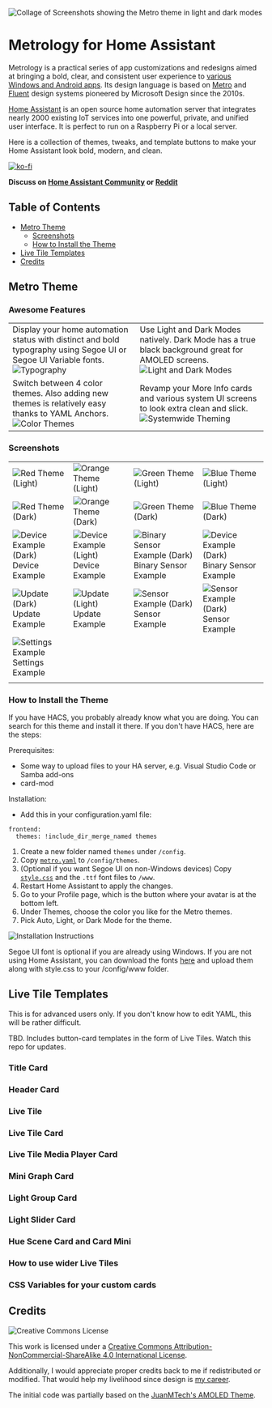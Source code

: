 ![Collage of Screenshots showing the Metro theme in light and dark modes](https://raw.githubusercontent.com/Madelena/Metrology-for-Hass/main/examples/HA%20Metrology%20-%20Metro%20Theme%20-%20Collage.png)

# Metrology for Home Assistant

Metrology is a practical series of app customizations and redesigns aimed at bringing a bold, clear, and consistent user experience to [various Windows and Android apps](https://github.com/Madelena?tab=repositories&q=Metrology). Its design language is based on [Metro](https://en.wikipedia.org/wiki/Metro_(design_language)) and [Fluent](https://www.microsoft.com/design/fluent/) design systems pioneered by Microsoft Design since the 2010s.

[Home Assistant](https://www.home-assistant.io/) is an open source home automation server that integrates nearly 2000 existing IoT services into one powerful, private, and unified user interface. It is perfect to run on a Raspberry Pi or a local server.

Here is a collection of themes, tweaks, and template buttons to make your Home Assistant look bold, modern, and clean.

[![ko-fi](https://ko-fi.com/img/githubbutton_sm.svg)](https://ko-fi.com/madelena)

**Discuss on [Home Assistant Community](https://community.home-assistant.io/t/metrology-metro-fluent-windows-themes-for-home-assistant/419530) or [Reddit](https://www.reddit.com/r/homeassistant/comments/ui1uga/theme_metrology_metro_fluent_windows_themes_for/)**

## Table of Contents

- [Metro Theme](#metro-theme)
  - [Screenshots](#screenshots)
  - [How to Install the Theme](#how-to-install-the-theme)
- [Live Tile Templates](#live-tile-templates)
- [Credits](#credits)

## Metro Theme

### Awesome Features

<table>
  <tr width="50%">
    <td>Display your home automation status with distinct and bold typography using Segoe UI or Segoe UI Variable fonts. <img alt="Typography" src="https://raw.githubusercontent.com/Madelena/Metrology-for-Hass/main/examples/Metro%20Theme%20Thumbnail%201.png"/></td>
    <td>Use Light and Dark Modes natively. Dark Mode has a true black background great for AMOLED screens. <img alt="Light and Dark Modes" src="https://raw.githubusercontent.com/Madelena/Metrology-for-Hass/main/examples/Metro%20Theme%20Thumbnail%202.png"/></td>
  </tr>
  <tr width="50%">
    <td>Switch between 4 color themes. Also adding new themes is relatively easy thanks to YAML Anchors. <img alt="Color Themes" src="https://raw.githubusercontent.com/Madelena/Metrology-for-Hass/main/examples/Metro%20Theme%20Thumbnail%203.png"/></td>
    <td>Revamp your More Info cards and various system UI screens to look extra clean and slick. <img alt="Systemwide Theming" src="https://raw.githubusercontent.com/Madelena/Metrology-for-Hass/main/examples/Metro%20Theme%20Thumbnail%204.png"/></td>
  </tr>
</table>

### Screenshots

|   |   |   |   |
|--- | --- | ---| ---|
| ![Red Theme (Light)](https://raw.githubusercontent.com/Madelena/Metrology-for-Hass/main/examples/HA%20Metrology%20-%20Color%20Themes%20-%20Red%20(Light).png) | ![Orange Theme (Light)](https://raw.githubusercontent.com/Madelena/Metrology-for-Hass/main/examples/HA%20Metrology%20-%20Color%20Themes%20-%20Orange%20(Light).png) | ![Green Theme (Light)](https://raw.githubusercontent.com/Madelena/Metrology-for-Hass/main/examples/HA%20Metrology%20-%20Color%20Themes%20-%20Green%20(Light).png) | ![Blue Theme (Light)](https://raw.githubusercontent.com/Madelena/Metrology-for-Hass/main/examples/HA%20Metrology%20-%20Color%20Themes%20-%20Blue%20(Light).png) |
| ![Red Theme (Dark)](https://raw.githubusercontent.com/Madelena/Metrology-for-Hass/main/examples/HA%20Metrology%20-%20Color%20Themes%20-%20Red%20(Dark).png) | ![Orange Theme (Dark)](https://raw.githubusercontent.com/Madelena/Metrology-for-Hass/main/examples/HA%20Metrology%20-%20Color%20Themes%20-%20Orange%20(Dark).png) | ![Green Theme (Dark)](https://raw.githubusercontent.com/Madelena/Metrology-for-Hass/main/examples/HA%20Metrology%20-%20Color%20Themes%20-%20Green%20(Dark).png) | ![Blue Theme (Dark)](https://raw.githubusercontent.com/Madelena/Metrology-for-Hass/main/examples/HA%20Metrology%20-%20Color%20Themes%20-%20Blue%20(Dark).png) |
| ![Device Example (Dark)](https://raw.githubusercontent.com/Madelena/Metrology-for-Hass/main/examples/HA%20Metrology%20-%20Device%20Example%20(Dark).png) Device Example | ![Device Example (Light)](https://raw.githubusercontent.com/Madelena/Metrology-for-Hass/main/examples/HA%20Metrology%20-%20Device%20Example%20(Light).png) Device Example | ![Binary Sensor Example (Dark)](https://raw.githubusercontent.com/Madelena/Metrology-for-Hass/main/examples/HA%20Metrology%20-%20More%20Info%20Box%20Example%20-%20Binary%20Sensor%20(Dark).png) Binary Sensor Example | ![Device Example (Dark)](https://raw.githubusercontent.com/Madelena/Metrology-for-Hass/main/examples/HA%20Metrology%20-%20More%20Info%20Box%20Example%20-%20Binary%20Sensor%20(Light).png) Binary Sensor Example | 
| ![Update (Dark)](https://raw.githubusercontent.com/Madelena/Metrology-for-Hass/main/examples/HA%20Metrology%20-%20More%20Info%20Box%20Example%20-%20Update%20(Dark).png) Update Example | ![Update (Light)](https://raw.githubusercontent.com/Madelena/Metrology-for-Hass/main/examples/HA%20Metrology%20-%20More%20Info%20Box%20Example%20-%20Update%20(Light).png) Update Example | ![Sensor Example (Dark)](https://raw.githubusercontent.com/Madelena/Metrology-for-Hass/main/examples/HA%20Metrology%20-%20More%20Info%20Box%20Example%20-%20Sensor%20(Dark).png) Sensor Example | ![Sensor Example (Dark)](https://raw.githubusercontent.com/Madelena/Metrology-for-Hass/main/examples/HA%20Metrology%20-%20More%20Info%20Box%20Example%20-%20Sensor%20(Light).png) Sensor Example | 
| ![Settings Example](https://raw.githubusercontent.com/Madelena/Metrology-for-Hass/main/examples/HA%20Metrology%20-%20Settings%20Example%20(Light).png) Settings Example | | | |
| | | |

### How to Install the Theme

If you have HACS, you probably already know what you are doing. You can search for this theme and install it there. If you don't have HACS, here are the steps:

Prerequisites:

- Some way to upload files to your HA server, e.g. Visual Studio Code or Samba add-ons
- card-mod

Installation:

- Add this in your configuration.yaml file:

```
frontend:
  themes: !include_dir_merge_named themes
```

1. Create a new folder named `themes` under `/config`.
2. Copy [`metro.yaml`](/themes/metro.yaml) to `/config/themes`.
3. (Optional if you want Segoe UI on non-Windows devices) Copy [`style.css`](/www) and the `.ttf` font files to `/www`.
4. Restart Home Assistant to apply the changes.
5. Go to your Profile page, which is the button where your avatar is at the bottom left.
6. Under Themes, choose the color you like for the Metro themes.
7. Pick Auto, Light, or Dark Mode for the theme.

![Installation Instructions](https://raw.githubusercontent.com/Madelena/Metrology-for-Hass/main/examples/Installation%20Instructions.png)

Segoe UI font is optional if you are already using Windows. If you are not using Home Assistant, you can download the fonts [here](https://docs.microsoft.com/en-us/windows/apps/design/downloads/#fonts) and upload them along with style.css to your /config/www folder.

## Live Tile Templates

This is for advanced users only. If you don't know how to edit YAML, this will be rather difficult.

TBD. Includes button-card templates in the form of Live Tiles. Watch this repo for updates.

### Title Card


### Header Card


### Live Tile


### Live Tile Card


### Live Tile Media Player Card


### Mini Graph Card


### Light Group Card


### Light Slider Card


### Hue Scene Card and Card Mini


### How to use wider Live Tiles


### CSS Variables for your custom cards





## Credits

![Creative Commons License](https://i.creativecommons.org/l/by-nc-sa/4.0/88x31.png)

This work is licensed under a [Creative Commons Attribution-NonCommercial-ShareAlike 4.0 International License](http://creativecommons.org/licenses/by-nc-sa/4.0/).

Additionally, I would appreciate proper credits back to me if redistributed or modified. That would help my livelihood since design is [my career](https://MadelenaMak.com).

The initial code was partially based on the [JuanMTech's AMOLED Theme](https://community.home-assistant.io/t/amoled-blue-theme-juanmtech/164458).
